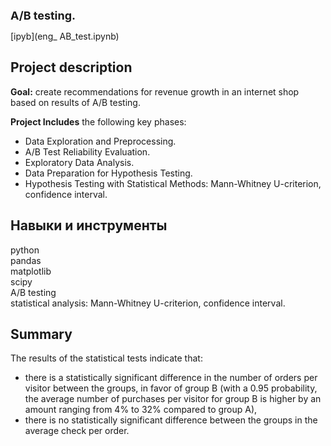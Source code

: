 <span style="font-size: 18px;"><b> A/B testing. </span></b>

[ipyb](eng_ AB_test.ipynb)

## Project description

**Goal:** create recommendations for revenue growth in an internet shop based on results of A/B testing.

**Project Includes** the following key phases:
- Data Exploration and Preprocessing.
- A/B Test Reliability Evaluation.
- Exploratory Data Analysis.
- Data Preparation for Hypothesis Testing.
- Hypothesis Testing with Statistical Methods: Mann-Whitney U-criterion, confidence interval.

## Навыки и инструменты

python  
pandas   
matplotlib  
scipy  
A/B testing  
statistical analysis: Mann-Whitney U-criterion, confidence interval.

## Summary
The results of the statistical tests indicate that:
- there is a statistically significant difference in the number of orders per visitor between the groups, in favor of group B (with a 0.95 probability, the average number of purchases per visitor for group B is higher by an amount ranging from 4% to 32% compared to group A),
- there is no statistically significant difference between the groups in the average check per order.
